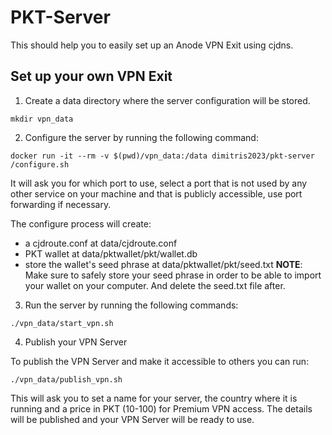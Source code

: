 # PKT-Server

This should help you to easily set up an Anode VPN Exit using cjdns.


## Set up your own VPN Exit

1. Create a data directory where the server configuration will be stored.

```mkdir vpn_data```

2. Configure the server by running the following command:

```docker run -it --rm -v $(pwd)/vpn_data:/data dimitris2023/pkt-server /configure.sh```

It will ask you for which port to use, select a port that is not used by any other service on your machine and that is publicly accessible, use port forwarding if necessary.

The configure process will create:
* a cjdroute.conf at data/cjdroute.conf
* PKT wallet at data/pktwallet/pkt/wallet.db
* store the wallet's seed phrase at data/pktwallet/pkt/seed.txt
**NOTE**: Make sure to safely store your seed phrase in order to be able to import your wallet on your computer. And delete the seed.txt file after.

3. Run the server by running the following commands:

```./vpn_data/start_vpn.sh```

4. Publish your VPN Server

To publish the VPN Server and make it accessible to others you can run:

```./vpn_data/publish_vpn.sh```

This will ask you to set a name for your server, the country where it is running and a price in PKT (10-100) for Premium VPN access.
The details will be published and your VPN Server will be ready to use.
